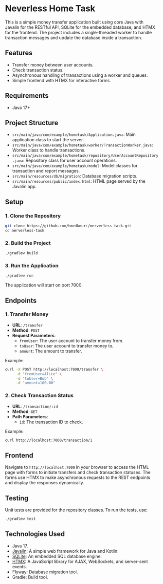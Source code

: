 # Neverless Home Task

This is a simple money transfer application built using core Java with Javalin for the RESTful API, SQLite for the embedded database, and HTMX for the frontend. The project includes a single-threaded worker to handle transaction messages and update the database inside a transaction.

## Features

- Transfer money between user accounts.
- Check transaction status.
- Asynchronous handling of transactions using a worker and queues.
- Simple frontend with HTMX for interactive forms.

## Requirements

- Java 17+

## Project Structure

- `src/main/java/com/example/hometask/Application.java`: Main application class to start the server.
- `src/main/java/com/example/hometask/worker/TransactionWorker.java`: Worker class to handle transactions.
- `src/main/java/com/example/hometask/repository/UserAccountRepository.java`: Repository class for user account operations.
- `src/main/java/com/example/hometask/model`: Model classes for transaction and report messages.
- `src/main/resources/db/migration`: Database migration scripts.
- `src/main/resources/public/index.html`: HTML page served by the Javalin app.

## Setup

### 1. Clone the Repository

```sh
git clone https://github.com/hmedkouri/nerverless-task.git
cd nerverless-task
```

### 2. Build the Project

```sh
./gradlew build
```

### 3. Run the Application

```sh
./gradlew run
```

The application will start on port 7000.

## Endpoints

### 1. Transfer Money
- **URL**: `/transfer`
- **Method**: `POST`
- **Request Parameters**:
  - `fromUser`: The user account to transfer money from.
  - `toUser`: The user account to transfer money to.
  - `amount`: The amount to transfer.

Example:

```sh
curl -X POST http://localhost:7000/transfer \
     -d "fromUser=Alice" \
     -d "toUser=Bob" \
     -d "amount=100.00"
```

### 2. Check Transaction Status
- **URL**: `/transaction/:id`
- **Method**: `GET`
- **Path Parameters**:
  - `id`: The transaction ID to check.

Example:
     
```sh
curl http://localhost:7000/transaction/1
```

## Frontend
Navigate to `http://localhost:7000` in your browser to access the HTML page with forms to initiate transfers and check transaction statuses. The forms use HTMX to make asynchronous requests to the REST endpoints and display the responses dynamically.

## Testing

Unit tests are provided for the repository classes. To run the tests, use:

```sh
./gradlew test
```

## Technologies Used

- Java 17.
- [Javalin](https://javalin.io/): A simple web framework for Java and Kotlin.
- [SQLite](https://www.sqlite.org/): An embedded SQL database engine.
- [HTMX](https://htmx.org/): A JavaScript library for AJAX, WebSockets, and server-sent events.
- Flyway: Database migration tool.
- Gradle: Build tool.